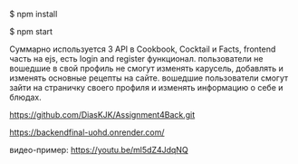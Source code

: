 
$ npm install

$ npm start

Суммарно используется 3 API в Cookbook, Cocktail и Facts, frontend часть на ejs, есть login and register функционал. пользователи не вошедшие в свой профиль не смогут изменять карусель, добавлять и изменять основные рецепты на сайте. вошедшие пользователи смогут зайти на страничку своего профиля и изменять информацию о себе и блюдах.

https://github.com/DiasKJK/Assignment4Back.git

https://backendfinal-uohd.onrender.com/

видео-пример:
https://youtu.be/ml5dZ4JdqNQ
